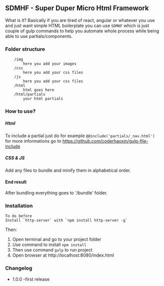 ## SDMHF - Super Duper Micro Html Framework
What is it? Basically if you are tired of react, angular or whatever you use and just want simple HTML boilerplate you can use `SDMHF` which is just couple of gulp commands to help you automate whole process while being able to use partials/components.

 ### Folder structure
        /img
            here you add your images
        /css
            here you add your css files
        /js
            here you add your css files
        /html
            html goes here
        /html/partials
            your html partials

### How to use?

##### Html
To include a partial just do for example `@@include('partials/_nav.html')` for more informations go to https://github.com/coderhaoxin/gulp-file-include

##### CSS & JS
Add any files to bundle and minify them in alphabetical order.

#### End result
  After bundling everything goes to '/bundle' folder.


### Installation

    To do before
    Install `http-server` with `npm install http-server -g`

Then:

1. Open terminal and go to your project folder
2. Use command to install `npm install`
3. Then use command `gulp` to run project
4. Open browser at http://localhost:8080/index.html



### Changelog
- 1.0.0
    -first release
